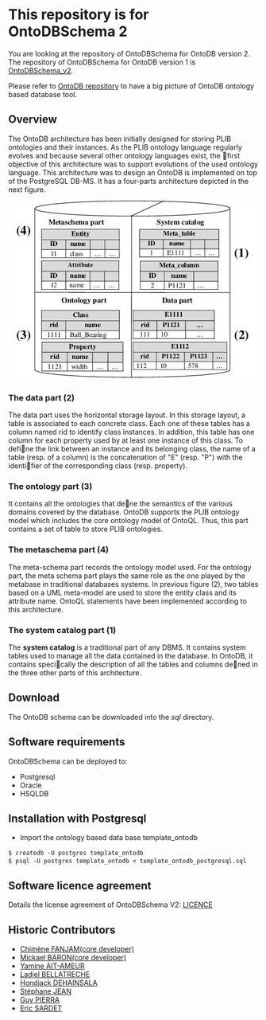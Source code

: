 # This repository is for OntoDBSchema 2

You are looking at the repository of OntoDBSchema for OntoDB version 2. The repository of OntoDBSchema for OntoDB version 1 is [OntoDBSchema_v2](https://github.com/lias-laboratory/ontodbschema_v1).

Please refer to [OntoDB repository](https://github.com/lias-laboratory/ontodb) to have a big picture of OntoDB ontology based database tool.

## Overview

The OntoDB architecture has been initially designed for storing PLIB ontologies and their instances. As the PLIB ontology language regularly evolves and because several other ontology languages exist, the first objective of this architecture was to support evolutions of the used ontology language. This architecture was to design an OntoDB is implemented on top of the PostgreSQL DB-MS. It has a four-parts architecture depicted in the next figure.

![OntoDB Schema](fig-ontodb.jpg)

###  The data part (2)

The data part uses the horizontal storage layout. In this storage layout, a table is associated to each concrete class. Each one of these tables has a column named rid to identify class instances. In addition, this table has one column for each property used by at least one instance of this class. To define the link between an instance and its belonging class, the name of a table (resp. of a column) is the concatenation of "E" (resp. "P") with the identifier of the corresponding class (resp. property).

### The ontology part (3)

It contains all the ontologies that dene the semantics of the various domains covered by the database. OntoDB supports the PLIB ontology model which includes the core ontology model of OntoQL. Thus, this part contains a set of table to store PLIB ontologies.

### The metaschema part (4)

The meta-schema part records the ontology model used. For the ontology part, the meta schema part plays the same role as the one played by the metabase in traditional databases systems. In previous figure (2), two tables based on a UML meta-model are used to store the entity class and its attribute name. OntoQL statements have been implemented according to this architecture.

### The system catalog part (1)

The **system catalog** is a traditional part of any DBMS. It contains system tables used to manage all the data contained in the database. In OntoDB, it contains specically the description of all the tables and columns dened in the three other parts of this architecture.

## Download

The OntoDB schema can be downloaded into the _sql_ directory.

## Software requirements

OntoDBSchema can be deployed to:

* Postgresql
* Oracle
* HSQLDB

## Installation with Postgresql

* Import the ontology based data base template_ontodb

```
$ createdb -U postgres template_ontodb
$ psql -U postgres template_ontodb < template_ontodb_postgresql.sql
```

## Software licence agreement

Details the license agreement of OntoDBSchema V2: [LICENCE](LICENCE)


## Historic Contributors

* [Chimène FANJAM(core developer)](https://www.lias-lab.fr/members/chimenefankam/)
* [Mickael BARON(core developer)](https://www.lias-lab.fr/members/mickaelbaron/)
* [Yamine AIT-AMEUR](https://www.lias-lab.fr/members/yamineaitameur/)
* [Ladjel BELLATRECHE](https://www.lias-lab.fr/members/bellatreche/)
* [Hondjack DEHAINSALA](https://www.lias-lab.fr/members/hondjackdehainsala/)
* [Stéphane JEAN](https://www.lias-lab.fr/members/stephanejean/)
* [Guy PIERRA](https://www.lias-lab.fr/members/guypierra/)
* [Eric SARDET](https://www.lias-lab.fr/members/ericsardet/)
